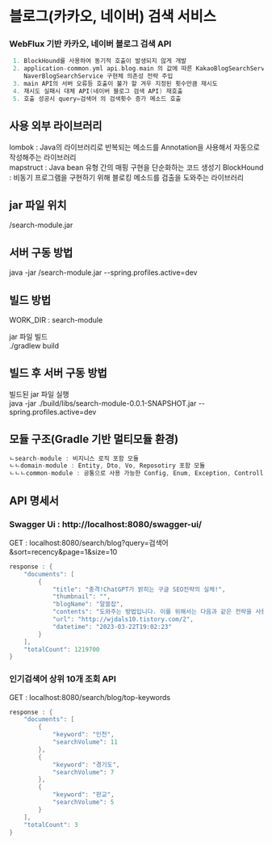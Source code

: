 # 블로그(카카오, 네이버) 검색 서비스

### WebFlux 기반 카카오, 네이버 블로그 검색 API
```c
 1. BlockHound를 사용하여 동기적 호출이 발생되지 않게 개발
 2. application-common.yml api.blog.main 의 값에 따른 KakaoBlogSearchService, 
    NaverBlogSearchService 구현체 의존성 전략 주입
 3. main API의 서버 오류등 호출이 불가 할 겨우 지정된 횟수만큼 재시도
 4. 재시도 실패시 대체 API(네이버 블로그 검색 API) 재호출
 5. 호출 성공시 query=검색어 의 검색횟수 증가 메소드 호출
```

## 사용 외부 라이브러리
lombok : Java의 라이브러리로 반복되는 메소드를 Annotation을 사용해서 자동으로 작성해주는 라이브러리 \
mapstruct : Java bean 유형 간의 매핑 구현을 단순화하는 코드 생성기 
BlockHound : 비동기 프로그램을 구현하기 위해 블로킹 메소드를 검출을 도와주는 라이브러리

## jar 파일 위치
/search-module.jar

## 서버 구동 방법
java -jar /search-module.jar --spring.profiles.active=dev

## 빌드 방법
WORK_DIR :  search-module

jar 파일 빌드 \
./gradlew build


## 빌드 후 서버 구동 방법
빌드된 jar 파일 실행 \
java -jar ./build/libs/search-module-0.0.1-SNAPSHOT.jar --spring.profiles.active=dev

## 모듈 구조(Gradle 기반 멀티모듈 환경)
```c 
ㄴsearch-module : 비지니스 로직 포함 모듈
ㄴㄴdomain-module : Entity, Dto, Vo, Reposotiry 포함 모듈
ㄴㄴㄴcommon-module : 공통으로 사용 가능한 Config, Enum, Exception, ControllerAdvice 혹은 Util성 객체 포함 모듈
```

## API 명세서
### Swagger Ui : http://localhost:8080/swagger-ui/


GET : localhost:8080/search/blog?query=검색어&sort=recency&page=1&size=10
```c
response : {
    "documents": [
        {
            "title": "충격!ChatGPT가 밝히는 구글 SEO전략의 실체!",
            "thumbnail": "",
            "blogName": "알쓸잡",
            "contents": "도와주는 방법입니다. 이를 위해서는 다음과 같은 전략을 사용할 수 있습니다. 1.키워드 연구: 사용자가 검색할 때 입력하는 단어나 구를 찾고, 그에 대한 <b>검색어</b>를 선정하여 적극적으로 활용합니다. 2.내부 링크 구축: 웹사이트 내의 페이지들 간에 링크를 구성하여 검색 엔진이 쉽게 페이지를 찾을 수 있도록 돕습니다...",
            "url": "http://wjdals10.tistory.com/2",
            "datetime": "2023-03-22T19:02:23"
        }
    ],
    "totalCount": 1219700
}
```

### 인기검색어 상위 10개 조회 API
GET : localhost:8080/search/blog/top-keywords
```c
response : {
    "documents": [
        {
            "keyword": "인천",
            "searchVolume": 11
        },
        {
            "keyword": "경기도",
            "searchVolume": 7
        },
        {
            "keyword": "판교",
            "searchVolume": 5
        }
    ],
    "totalCount": 3
} 
```

